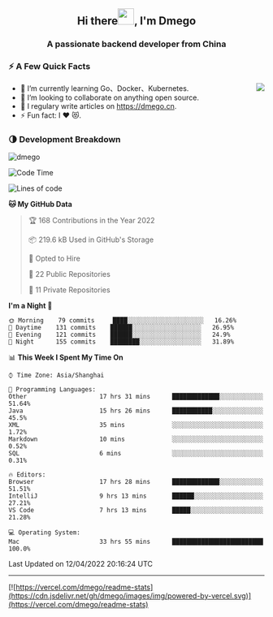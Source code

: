 <h2 align="center">Hi there<img src="https://cdn.jsdelivr.net/gh/dmego/images/img/Hi.gif" height="32" />, I'm Dmego </h2>
<h3 align="center">A passionate backend developer from China</h3>

### ⚡️ A Few Quick Facts

<img align="right" src="https://readme-stats-dmego.vercel.app/api?username=dmego&show_icons=true&icon_color=1573B3&hide_title=true&text_color=718096&bg_color=00000000&hide_border=true"/>

<ul>
    <li> 🌱 I’m currently learning Go、Docker、Kubernetes.</li>
    <li> 👯 I’m looking to collaborate on anything open source.</li>
    <li> 📝 I regulary write articles on <a href="https://dmego.cn">https://dmego.cn</a>.</li>
    <li> ⚡ Fun fact: I ❤️ 😻.</li>
</ul>

### 🌗 Development Breakdown

<img src="https://komarev.com/ghpvc/?username=dmego" alt="dmego" />

<!--START_SECTION:waka-->
![Code Time](http://img.shields.io/badge/Code%20Time-1%2C129%20hrs%2045%20mins-blue)

![Lines of code](https://img.shields.io/badge/From%20Hello%20World%20I%27ve%20Written-231%20Thousand%20lines%20of%20code-blue)

**🐱 My GitHub Data** 

> 🏆 168 Contributions in the Year 2022
 > 
> 📦 219.6 kB Used in GitHub's Storage 
 > 
> 💼 Opted to Hire
 > 
> 📜 22 Public Repositories 
 > 
> 🔑 11 Private Repositories  
 > 
**I'm a Night 🦉** 

```text
🌞 Morning    79 commits     ████░░░░░░░░░░░░░░░░░░░░░   16.26% 
🌆 Daytime    131 commits    ██████░░░░░░░░░░░░░░░░░░░   26.95% 
🌃 Evening    121 commits    ██████░░░░░░░░░░░░░░░░░░░   24.9% 
🌙 Night      155 commits    ████████░░░░░░░░░░░░░░░░░   31.89%

```


📊 **This Week I Spent My Time On** 

```text
⌚︎ Time Zone: Asia/Shanghai

💬 Programming Languages: 
Other                    17 hrs 31 mins      █████████████░░░░░░░░░░░░   51.64% 
Java                     15 hrs 26 mins      ███████████░░░░░░░░░░░░░░   45.5% 
XML                      35 mins             ░░░░░░░░░░░░░░░░░░░░░░░░░   1.72% 
Markdown                 10 mins             ░░░░░░░░░░░░░░░░░░░░░░░░░   0.52% 
SQL                      6 mins              ░░░░░░░░░░░░░░░░░░░░░░░░░   0.31%

🔥 Editors: 
Browser                  17 hrs 28 mins      █████████████░░░░░░░░░░░░   51.51% 
IntelliJ                 9 hrs 13 mins       ██████░░░░░░░░░░░░░░░░░░░   27.21% 
VS Code                  7 hrs 13 mins       █████░░░░░░░░░░░░░░░░░░░░   21.28%

💻 Operating System: 
Mac                      33 hrs 55 mins      █████████████████████████   100.0%

```


 Last Updated on 12/04/2022 20:16:24 UTC
<!--END_SECTION:waka-->

---

[![https://vercel.com/dmego/readme-stats](https://cdn.jsdelivr.net/gh/dmego/images/img/powered-by-vercel.svg)](https://vercel.com/dmego/readme-stats)

